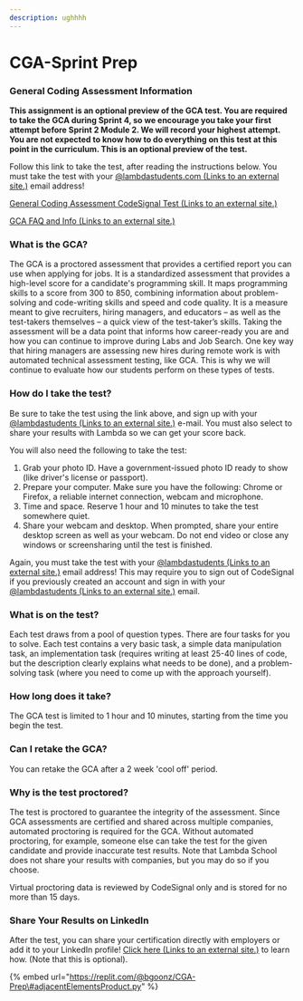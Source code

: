```yaml
---
description: ughhhh
---
```


# CGA-Sprint Prep

### General Coding Assessment Information <a id="general-coding-assessment-information"></a>

**This assignment is an optional preview of the GCA test.  You are required to take the GCA during Sprint 4, so we encourage you take your first attempt before Sprint 2 Module 2. We will record your highest attempt. You are not expected to know how to do everything on this test at this point in the curriculum. This is an optional preview of the test.**

Follow this link to take the test, after reading the instructions below. You must take the test with your [@lambdastudents.com \(Links to an external site.\)](https://github.com/lambdastudents.com) email address!

[General Coding Assessment CodeSignal Test \(Links to an external site.\)](https://app.codesignal.com/get-certified?invite=TGy6wcugpm4LMFEQX)

[GCA FAQ and Info \(Links to an external site.\)](https://github.com/LambdaSchool/CS-Wiki/wiki/CodeSignal-GCA-Info)

### What is the GCA? <a id="what-is-the-gca"></a>

The GCA is a proctored assessment that provides a certified report you can use when applying for jobs. It is a standardized assessment that provides a high-level score for a candidate's programming skill. It maps programming skills to a score from 300 to 850, combining information about problem-solving and code-writing skills and speed and code quality. It is a measure meant to give recruiters, hiring managers, and educators – as well as the test-takers themselves – a quick view of the test-taker’s skills. Taking the assessment will be a data point that informs how career-ready you are and how you can continue to improve during Labs and Job Search. One key way that hiring managers are assessing new hires during remote work is with automated technical assessment testing, like GCA. This is why we will continue to evaluate how our students perform on these types of tests.

### How do I take the test? <a id="how-do-i-take-the-test"></a>

Be sure to take the test using the link above, and sign up with your [@lambdastudents \(Links to an external site.\)](https://github.com/lambdastudents) e-mail. You must also select to share your results with Lambda so we can get your score back.

You will also need the following to take the test:

1. Grab your photo ID. Have a government-issued photo ID ready to show \(like driver's license or passport\).
2. Prepare your computer. Make sure you have the following: Chrome or Firefox, a reliable internet connection, webcam and microphone. 
3. Time and space. Reserve 1 hour and 10 minutes to take the test somewhere quiet. 
4. Share your webcam and desktop. When prompted, share your entire desktop screen as well as your webcam. Do not end video or close any windows or screensharing until the test is finished.

Again, you must take the test with your [@lambdastudents \(Links to an external site.\)](https://github.com/lambdastudents) email address! This may require you to sign out of CodeSignal if you previously created an account and sign in with your [@lambdastudents \(Links to an external site.\)](https://github.com/lambdastudents) email.

### What is on the test? <a id="what-is-on-the-test"></a>

Each test draws from a pool of question types. There are four tasks for you to solve. Each test contains a very basic task, a simple data manipulation task, an implementation task \(requires writing at least 25-40 lines of code, but the description clearly explains what needs to be done\), and a problem-solving task \(where you need to come up with the approach yourself\).

### How long does it take? <a id="how-long-does-it-take"></a>

The GCA test is limited to 1 hour and 10 minutes, starting from the time you begin the test.

### Can I retake the GCA? <a id="can-i-retake-the-gca"></a>

You can retake the GCA after a 2 week 'cool off' period.

### Why is the test proctored? <a id="why-is-the-test-proctored"></a>

The test is proctored to guarantee the integrity of the assessment. Since GCA assessments are certified and shared across multiple companies, automated proctoring is required for the GCA. Without automated proctoring, for example, someone else can take the test for the given candidate and provide inaccurate test results. Note that Lambda School does not share your results with companies, but you may do so if you choose.

Virtual proctoring data is reviewed by CodeSignal only and is stored for no more than 15 days.

### Share Your Results on LinkedIn <a id="share-your-results-on-linkedin"></a>

After the test, you can share your certification directly with employers or add it to your LinkedIn profile! [Click here \(Links to an external site.\)](https://support.codesignal.com/hc/en-us/articles/360040384033-How-do-I-add-GCA-as-a-certification-on-LinkedIn-) to learn how. \(Note that this is optional\). 

{% embed url="https://replit.com/@bgoonz/CGA-Prep\#adjacentElementsProduct.py" %}



